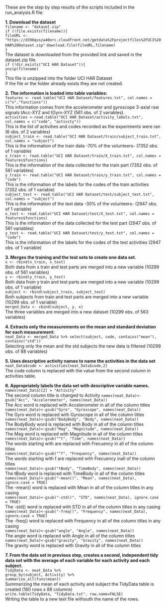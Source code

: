 
These are the step by step results of the scripts included in the run_analysis.R file:

**1. Download the dataset**  
`filename <- "dataset.zip"`     
`if (!file.exists(filename)){`     
       `fileURL <- "https://d396qusza40orc.cloudfront.net/getdata%2Fprojectfiles%2FUCI%20HAR%20Dataset.zip"`
 `download.file(fileURL,filename)`      
     `}`  
     The dataset is downloaded from the provided link and saved in the dataset.zip file.  
    `if (!dir.exists("UCI HAR Dataset")){`  
    `unzip(filename)`  
     `}`  
     This file is unzipped into the folder UCI HAR Dataset  
     If the file or the folder already exists they are not created.  


**2. The information is loaded into table variables:**  
     `features <- read.table("UCI HAR Dataset/features.txt", col.names = c("n","functions"))`  
     	This information comes from the accelerometer and gyroscope 3-axial raw signals tAcc-XYZ 	and tGyro-XYZ (561 obs. of  2 variables).  
     `activities <-read.table("UCI HAR Dataset/activity_labels.txt", col.names = c("code", "activity"))`  
    	This is the list of activities and codes recorded as the experiments were ran (6 obs. of 2 	variables)  
     `subject_train <- read.table("UCI HAR Dataset/train/subject_train.txt", col.names = "subject")`  
    	This is the information of the train data -70% of the volunteers- (7352 obs. of 1 variable)  
     `x_train <- read.table("UCI HAR Dataset/train/X_train.txt", col.names = features$functions)`  
    	This is the information of the data collected for the train part (7352 obs. of 561 variables)  
     `y_train <- read.table("UCI HAR Dataset/train/y_train.txt", col.names = "code")`  
    	This is the information of the labels for the codes of the train activities (7352 obs. of 1 variable)  
     `subject_test <- read.table("UCI HAR Dataset/test/subject_test.txt", col.names = "subject")`  
    	This is the information of the test data -30% of the volunteers- (2947 obs. of 1 variable)  
    `x_test <- read.table("UCI HAR Dataset/test/X_test.txt", col.names = features$functions)`   
    	This is the information of the data collected for the test part (2947 obs. of 561 variables)  
    `y_test <- read.table("UCI HAR Dataset/test/y_test.txt", col.names = "code")`   
    	This is the information of the labels for the codes of the test activities (2947 obs. of 1 variable)  
       
 

**3. Merges the training and the test sets to create one data set.**  
     `x <- rbind(x_train, x_test)`  
    	Both data from x train and test parts are merged into a new variable (10299 obs. of 561 variables)  
     `y <- rbind(y_train, y_test)`  
    	Both data from y train and test parts are merged into a new variable (10299 obs. of 1 variable)  
     `subject <- rbind(subject_train, subject_test)`  
    	Both subjects from train and test parts are merged into a new variable (10299 obs. of 1 variable)  
     `merged_Data <- cbind(subject, y, x)`  
    	The three variables are merged into a new dataset (10299 obs. of 563 variables)  

**4. Extracts only the measurements on the mean and standard deviation for each measurement:**  
     `neat_Data <- merged_Data %>% select(subject, code, contains("mean"), contains("std"))`  
    	Selecting only the mean and the std subjects the new data is filtered (10299 obs. of 88 variables)  

**5. Uses descriptive activity names to name the activities in the data set**  
     `neat_Data$code <- activities[neat_Data$code,2]`  
    	The code column is replaced with the value from the second column in activities table.  

**6. Appropriately labels the data set with descriptive variable names.**  
     `names(neat_Data)[2] = "Activity"`  
	    	The second column title is changed to Activity
     `names(neat_Data)<-gsub("Acc", "Accelerometer", names(neat_Data))`  
	    	The Acc word is replaced with Accelerometer in all of the column titles  
     `names(neat_Data)<-gsub("Gyro", "Gyroscope", names(neat_Data))`  
	    	The Gyro word is replaced with Gyroscope in all of the column titles  
     `names(neat_Data)<-gsub("BodyBody", "Body", names(neat_Data))`  
	    	The BodyBody word is replaced with Body in all of the column titles  
     `names(neat_Data)<-gsub("Mag", "Magnitude", names(neat_Data))`  
	    	The Mag word is replaced with Magnitude in all of the column titles  
     `names(neat_Data)<-gsub("^t", "Time", names(neat_Data))`  
	    	The words starting with are replaced with Frecuency in all of the column titles  
     `names(neat_Data)<-gsub("^f", "Frequency", names(neat_Data))`  
	    	The words starting with f are replaced with Frecuency inall of the column titles  
     `names(neat_Data)<-gsub("tBody", "TimeBody", names(neat_Data))`  
	    	The tBody word is replaced with TimeBody in all of the column titles  
     `names(neat_Data)<-gsub("-mean()", "Mean", names(neat_Data), ignore.case = TRUE)`  
	    	The -mean() word is replaced with Mean in all of the column titles in any casing  
     `names(neat_Data)<-gsub("-std()", "STD", names(neat_Data), ignore.case = TRUE)`  
	    	The -std() word is replaced with STD in all of the column titles in any casing  
     `names(neat_Data)<-gsub("-freq()", "Frequency", names(neat_Data), ignore.case = TRUE)`  
	    	The -freq() word is replaced with Frequency in all of the column titles in any casing  
     `names(neat_Data)<-gsub("angle", "Angle", names(neat_Data))`  
	    	The angle word is replaced with Angle in all of the column titles  
     `names(neat_Data)<-gsub("gravity", "Gravity", names(neat_Data))`  
	    	The gravity word is replaced with Gravity in all of the column titles  

**7. From the data set in previous step, creates a second, independent tidy data set with the average of each variable for each activity and each subject.**    
     `TidyData <- neat_Data %>%`  
        `group_by(subject, Activity) %>%`  
        `summarise_all(funs(mean))`  
    	Summarizing the mean of each activity and subject the TidyData table is created (180 rows x 88 columns)  
     `write.table(TidyData, "TidyData.txt", row.name=FALSE)`  
    	Writing the table to a new text file withouth the name of the rows.   

